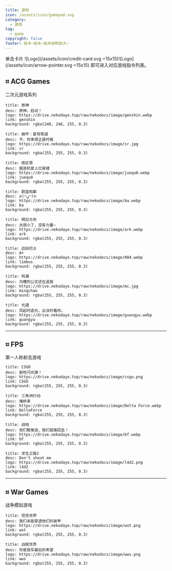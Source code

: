 ```yaml
---
title: 游戏
icon: /assets/icon/gamepad.svg
category:
  - 游戏
tag:
  - game
copyright: false
footer: 给木~给木~给木哒鸭梨大~
---
```

单击卡片 ![Logo](/assets/icon/credit-card.svg =15x15)![Logo](/assets/icon/arrow-pointer.svg =15x15) 即可进入对应游戏指令列表。

## ⌗ ACG Games

二次元游戏系列

```component VPCard
title: 原神
desc: 原神，启动！
logo: https://drive.nekodayo.top/raw/nekodocs/image/genshin.webp
link: genshin
background: rgba(248, 248, 255, 0.3)
```

```component VPCard
title: 崩坏：星穹铁道
desc: 不，你来得正是时候
logo: https://drive.nekodayo.top/raw/nekodocs/image/sr.jpg
link: sr
background: rgba(255, 255, 255, 0.3)
```

```component VPCard
title: 绝区零
desc: 掘进机爱上烂尾楼
logo: https://drive.nekodayo.top/raw/nekodocs/image/juequ0.webp
link: juequ0
background: rgba(255, 255, 255, 0.3)
```

```component VPCard
title: 蔚蓝档案
desc: ᕕ(◠ڼ◠)ᕗ
logo: https://drive.nekodayo.top/raw/nekodocs/image/ba.webp
link: ba
background: rgba(255, 255, 255, 0.3)
```

```component VPCard
title: 明日方舟
desc: 太弱小了，没有力量~
logo: https://drive.nekodayo.top/raw/nekodocs/image/ark.webp
link: ark
background: rgba(255, 255, 255, 0.3)
```

```component VPCard
title: 边狱巴士
desc: A+
logo: https://drive.nekodayo.top/raw/nekodocs/image/084.webp
link: limbus
background: rgba(255, 255, 255, 0.3)
```

```component VPCard
title: 鸣潮
desc: 沟槽的公式还在追我
logo: https://drive.nekodayo.top/raw/nekodocs/image/mc.jpg
link: mingchao
background: rgba(255, 255, 255, 0.3)
```

```component VPCard
title: 光遇
desc: 风起时追光，云淡时看你。
logo: https://drive.nekodayo.top/raw/nekodocs/image/guangyu.webp
link: guangyu
background: rgba(255, 255, 255, 0.3)
```

---

## ⌗ FPS

第一人称射击游戏

```component VPCard
title: CSGO
desc: 偷吃闪光弹！
logo: https://drive.nekodayo.top/raw/nekodocs/image/csgo.png
link: CSGO
background: rgba(255, 255, 255, 0.3)
```

```component VPCard
title: 三角洲行动
desc: 堵桥来
logo: https://drive.nekodayo.top/raw/nekodocs/image/Delta Force.webp
link: DeltaForce
background: rgba(255, 255, 255, 0.3)
```

```component VPCard
title: 战地
desc: 他们敢推进，我们就推回去！
logo: https://drive.nekodayo.top/raw/nekodocs/image/bf.webp
link: bf
background: rgba(255, 255, 255, 0.3)
```

```component VPCard
title: 求生之路2
desc: Don't shoot me
logo: https://drive.nekodayo.top/raw/nekodocs/image/l4d2.png
link: l4d2
background: rgba(255, 255, 255, 0.3)
```

---

## ⌗ War Games

战争模拟游戏

```component VPCard
title: 坦克世界
desc: 我们未能穿透他们的装甲
logo: https://drive.nekodayo.top/raw/nekodocs/image/wot.png
link: wot
background: rgba(255, 255, 255, 0.3)
```

```component VPCard
title: 战舰世界
desc: 你是我军最后的希望
logo: https://drive.nekodayo.top/raw/nekodocs/image/wws.png
link: wws
background: rgba(255, 255, 255, 0.3)
```
